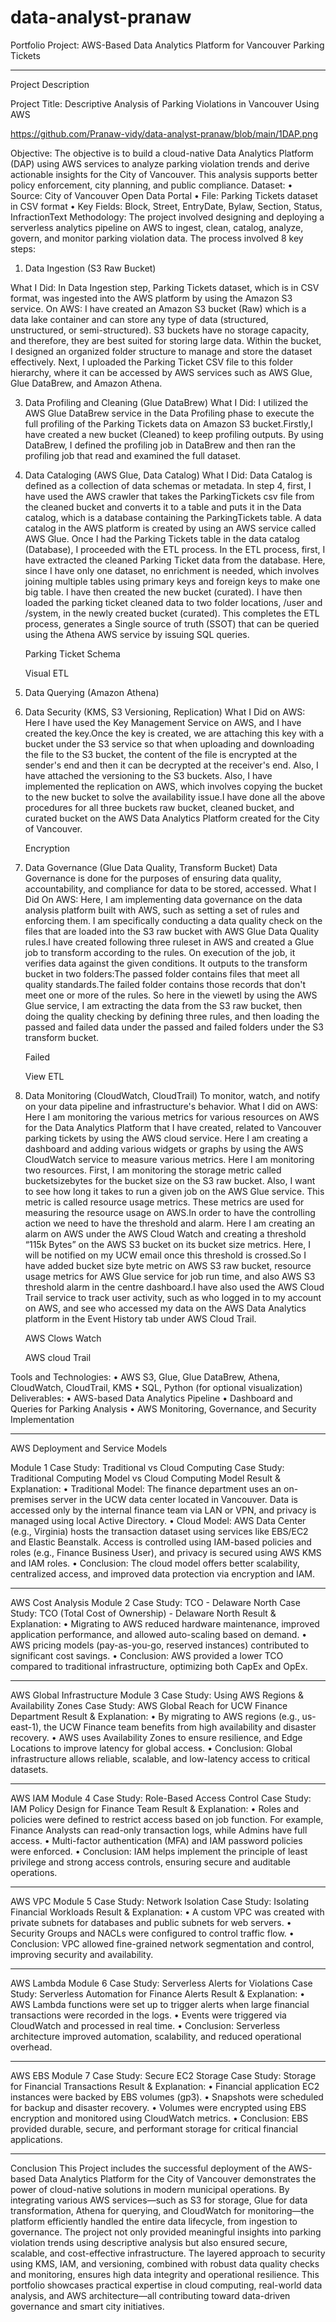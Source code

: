 # data-analyst-pranaw
Portfolio Project: AWS-Based Data Analytics Platform for Vancouver Parking Tickets
________________________________________
Project Description

Project Title: Descriptive Analysis of Parking Violations in Vancouver Using AWS

https://github.com/Pranaw-vidy/data-analyst-pranaw/blob/main/1DAP.png
 
Objective: The objective is to build a cloud-native Data Analytics Platform (DAP) using AWS services to analyze parking violation trends and derive actionable insights for the City of Vancouver. This analysis supports better policy enforcement, city planning, and public compliance.
Dataset:
•	Source: City of Vancouver Open Data Portal
•	File: Parking Tickets dataset in CSV format
•	Key Fields: Block, Street, EntryDate, Bylaw, Section, Status, InfractionText
Methodology: The project involved designing and deploying a serverless analytics pipeline on AWS to ingest, clean, catalog, analyze, govern, and monitor parking violation data. The process involved 8 key steps:


1.	Data Ingestion (S3 Raw Bucket)
   
   What I Did: In Data Ingestion step, Parking Tickets dataset, which is in CSV format, was ingested into the AWS platform by using the Amazon S3 service. 
   On AWS: I have created an Amazon S3 bucket (Raw) which is a data lake container and can store any type of data (structured, unstructured, or semi-structured). S3 buckets have no storage capacity, and             therefore, they are best suited for storing large data. Within the bucket, I designed an organized folder structure to manage and store the dataset effectively. Next, I uploaded the Parking Ticket CSV file to    this folder hierarchy, where it can be accessed by AWS services such as AWS Glue, Glue DataBrew, and Amazon Athena.


 
 

3.	Data Profiling and Cleaning (Glue DataBrew)
What I Did: 
I utilized the AWS Glue DataBrew service in the Data Profiling phase to execute the full profiling of the Parking Tickets data on Amazon S3 bucket.Firstly,I have created a new bucket (Cleaned) to keep profiling outputs. By using DataBrew, I defined the profiling job in DataBrew and then ran the profiling job that read and examined the full dataset.

 
 
 
4.	Data Cataloging (AWS Glue, Data Catalog)
What I Did: 
Data Catalog is defined as a collection of data schemas or metadata. In step 4, first, I have used the AWS crawler that takes the ParkingTickets csv file from the cleaned bucket and converts it to a table and puts it in the Data catalog, which is a database containing the ParkingTickets table. A data catalog in the AWS platform is created by using an AWS service called AWS Glue. Once I had the Parking Tickets table in the data catalog (Database), I proceeded with the ETL process. In the ETL process, first, I have extracted the cleaned Parking Ticket data from the database. Here, since I have only one dataset, no enrichment is needed, which involves joining multiple tables using primary keys and foreign keys to make one big table. I have then created the new bucket (curated). I have then loaded the parking ticket cleaned data to two folder locations, /user and /system, in the newly created bucket (curated). This completes the ETL process, generates a Single source of truth (SSOT) that can be queried using the Athena AWS service by issuing SQL queries.

 
      Parking Ticket Schema
  	
      Visual ETL
 


5.	Data Querying (Amazon Athena)
 
 
 
6.	Data Security (KMS, S3 Versioning, Replication)
What I Did on AWS:
Here I have used the Key Management Service on AWS, and I have created the key.Once the key is created, we are attaching this key with a bucket under the S3 service so that when uploading and downloading the file to the S3 bucket, the content of the file is encrypted at the sender's end and then it can be decrypted at the receiver's end. Also, I have attached the versioning to the S3 buckets. Also, I have implemented the replication on AWS, which involves copying the bucket to the new bucket to solve the availability issue.I have done all the above procedures for all three buckets raw bucket, cleaned bucket, and curated bucket on the AWS Data Analytics Platform created for the City of Vancouver.


       Encryption
                
6.	Data Governance (Glue Data Quality, Transform Bucket)
Data Governance is done for the purposes of ensuring data quality, accountability, and compliance for data to be stored, accessed. 
What I Did On AWS:
Here, I am implementing data governance on the data analysis platform built with AWS, such as setting a set of rules and enforcing them. I am specifically conducting a data quality check on the files that are loaded into the S3 raw bucket with AWS Glue Data Quality rules.I have created following three ruleset in AWS and created a Glue job to transform according to the rules. On execution of the job, it verifies data against the given conditions. It outputs to the transform bucket in two folders:The passed folder contains files that meet all quality standards.The failed folder contains those records that don't meet one or more of the rules. So here in the viewetl by using the AWS Glue service, I am extracting the data from the S3 raw bucket, then doing the quality checking by defining three rules, and then loading the passed and failed data under the passed and failed folders under the S3 transform bucket.
 

      Failed
 

      View ETL
 


7.	Data Monitoring (CloudWatch, CloudTrail)
To monitor, watch, and notify on your data pipeline and infrastructure's behavior.
 What I did on AWS:
Here I am monitoring the various metrics for various resources on AWS for the Data Analytics Platform that I have created, related to Vancouver parking tickets by using the AWS cloud service. Here I am creating a dashboard and adding various widgets or graphs by using the AWS CloudWatch service to measure various metrics. Here I am monitoring two resources. First, I am monitoring the storage metric called bucketsizebytes for the bucket size on the S3 raw bucket. Also, I want to see how long it takes to run a given job on the AWS Glue service. This metric is called resource usage metrics. These metrics are used for measuring the resource usage on AWS.In order to have the controlling action we need to have the threshold and alarm. Here I am creating an alarm on AWS under the AWS Cloud Watch and creating a threshold “115k Bytes” on the AWS S3 bucket on its bucket size metrics. Here, I will be notified on my UCW email once this threshold is crossed.So I have added bucket size byte metric on AWS S3 raw bucket, resource usage metrics for AWS Glue service for job run time, and also AWS S3 threshold alarm in the centre dashboard.I have also used the AWS Cloud Trail service to track user activity, such as who logged in to my account on AWS, and  see who accessed my data on the AWS Data Analytics platform in the Event History tab under AWS Cloud Trail.

    AWS Clows Watch
 

    AWS cloud Trail
 



Tools and Technologies:
•	AWS S3, Glue, Glue DataBrew, Athena, CloudWatch, CloudTrail, KMS
•	SQL, Python (for optional visualization)
Deliverables:
•	AWS-based Data Analytics Pipeline
•	Dashboard and Queries for Parking Analysis
•	AWS Monitoring, Governance, and Security Implementation
________________________________________
AWS Deployment and Service Models

Module 1 Case Study: Traditional vs Cloud Computing
Case Study: Traditional Computing Model vs Cloud Computing Model
Result & Explanation:
•	Traditional Model: The finance department uses an on-premises server in the UCW data center located in Vancouver. Data is accessed only by the internal finance team via LAN or VPN, and privacy is managed using local Active Directory.
•	Cloud Model: AWS Data Center (e.g., Virginia) hosts the transaction dataset using services like EBS/EC2 and Elastic Beanstalk. Access is controlled using IAM-based policies and roles (e.g., Finance Business User), and privacy is secured using AWS KMS and IAM roles.
•	Conclusion: The cloud model offers better scalability, centralized access, and improved data protection via encryption and IAM.

________________________________________
AWS Cost Analysis
Module 2 Case Study: TCO - Delaware North
Case Study: TCO (Total Cost of Ownership) - Delaware North
Result & Explanation:
•	Migrating to AWS reduced hardware maintenance, improved application performance, and allowed auto-scaling based on demand.
•	AWS pricing models (pay-as-you-go, reserved instances) contributed to significant cost savings.
•	Conclusion: AWS provided a lower TCO compared to traditional infrastructure, optimizing both CapEx and OpEx.
________________________________________
AWS Global Infrastructure
Module 3 Case Study: Using AWS Regions & Availability Zones
Case Study: AWS Global Reach for UCW Finance Department
Result & Explanation:
•	By migrating to AWS regions (e.g., us-east-1), the UCW Finance team benefits from high availability and disaster recovery.
•	AWS uses Availability Zones to ensure resilience, and Edge Locations to improve latency for global access.
•	Conclusion: Global infrastructure allows reliable, scalable, and low-latency access to critical datasets.

________________________________________
AWS IAM
Module 4 Case Study: Role-Based Access Control
Case Study: IAM Policy Design for Finance Team
Result & Explanation:
•	Roles and policies were defined to restrict access based on job function. For example, Finance Analysts can read-only transaction logs, while Admins have full access.
•	Multi-factor authentication (MFA) and IAM password policies were enforced.
•	Conclusion: IAM helps implement the principle of least privilege and strong access controls, ensuring secure and auditable operations.
________________________________________
AWS VPC
Module 5 Case Study: Network Isolation
Case Study: Isolating Financial Workloads
Result & Explanation:
•	A custom VPC was created with private subnets for databases and public subnets for web servers.
•	Security Groups and NACLs were configured to control traffic flow.
•	Conclusion: VPC allowed fine-grained network segmentation and control, improving security and availability.
________________________________________
AWS Lambda
Module 6 Case Study: Serverless Alerts for Violations
Case Study: Serverless Automation for Finance Alerts
Result & Explanation:
•	AWS Lambda functions were set up to trigger alerts when large financial transactions were recorded in the logs.
•	Events were triggered via CloudWatch and processed in real time.
•	Conclusion: Serverless architecture improved automation, scalability, and reduced operational overhead.
________________________________________

AWS EBS
Module 7 Case Study: Secure EC2 Storage
Case Study: Storage for Financial Transactions
Result & Explanation:
•	Financial application EC2 instances were backed by EBS volumes (gp3).
•	Snapshots were scheduled for backup and disaster recovery.
•	Volumes were encrypted using EBS encryption and monitored using CloudWatch metrics.
•	Conclusion: EBS provided durable, secure, and performant storage for critical financial applications.
________________________________________
Conclusion
This Project includes the successful deployment of the AWS-based Data Analytics Platform for the City of Vancouver demonstrates the power of cloud-native solutions in modern municipal operations. By integrating various AWS services—such as S3 for storage, Glue for data transformation, Athena for querying, and CloudWatch for monitoring—the platform efficiently handled the entire data lifecycle, from ingestion to governance. The project not only provided meaningful insights into parking violation trends using descriptive analysis but also ensured secure, scalable, and cost-effective infrastructure. The layered approach to security using KMS, IAM, and versioning, combined with robust data quality checks and monitoring, ensures high data integrity and operational resilience. This portfolio showcases practical expertise in cloud computing, real-world data analysis, and AWS architecture—all contributing toward data-driven governance and smart city initiatives.


